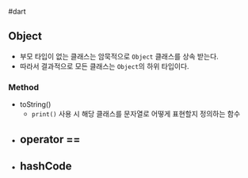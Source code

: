 #dart

## Object
- 부모 타입이 없는 클래스는 암묵적으로 `Object` 클래스를 상속 받는다.
- 따라서 결과적으로 모든 클래스는 `Object`의 하위 타입이다.

### Method
- toString()
	- `print()` 사용 시 해당 클래스를 문자열로 어떻게 표현할지 정의하는 함수
- operator ==
	- 
- hashCode
	- 